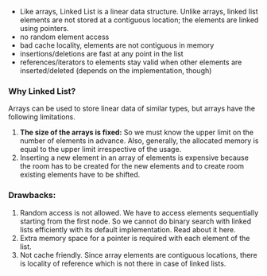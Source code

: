 - Like arrays, Linked List is a linear data structure. Unlike arrays, linked list elements are not stored at a contiguous location; the elements are linked using pointers.
- no random element access
- bad cache locality, elements are not contiguous in memory
- insertions/deletions are fast at any point in the list
- references/iterators to elements stay valid when other elements are inserted/deleted (depends on the implementation, though)

### Why Linked List?

Arrays can be used to store linear data of similar types, but arrays have the following limitations.
1. **The size of the arrays is fixed:** So we must know the upper limit on the number of elements in advance. Also, generally, the allocated memory is equal to the upper limit irrespective of the usage.
2. Inserting a new element in an array of elements is expensive because the room has to be created for the new elements and to create room existing elements have to be shifted.

### Drawbacks:
1) Random access is not allowed. We have to access elements sequentially starting from the first node. So we cannot do binary search with linked lists efficiently with its default implementation. Read about it here.
2) Extra memory space for a pointer is required with each element of the list.
3) Not cache friendly. Since array elements are contiguous locations, there is locality of reference which is not there in case of linked lists.

